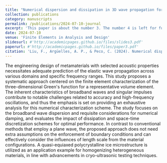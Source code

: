 ```yaml
---
title: "Numerical dispersion and dissipation in 3D wave propagation for polycrystalline homogenization"
collection: publications
category: manuscripts
permalink: /publications/2024-07-10-journal
excerpt: 'This paper is about the number 3. The number 4 is left for future work.'
date: 2024-07-10
venue: 'Finite Elements in Analysis and Design'
slidesurl: #'http://academicpages.github.io/files/slides3.pdf'
paperurl: #'http://academicpages.github.io/files/paper3.pdf'
citation: 'Liu, F., Argüelles, A. P., & Peco, C. (2024). Numerical dispersion and dissipation in 3D wave propagation for polycrystalline homogenization. Finite Elements in Analysis and Design, 240, 104212.'
---
```


The engineering design of metamaterials with selected acoustic properties necessitates adequate prediction of the elastic wave propagation across various domains and specific frequency ranges. This study proposes a systematic approach centered on the finite element characterization of the three-dimensional Green's function for a representative volume element. The inherent characteristics of broadband waves and singular impulses contribute to notable challenges related to accuracy and high-frequency oscillations, and thus the emphasis is set on providing an exhaustive analysis for this numerical characterization scheme. The study focuses on the broadband wave dispersion and requisite considerations for numerical damping, and evaluates the impact of dissipation and space-time discretization schemes for optimal performance. In contrast to conventional methods that employ a plane wave, the proposed approach does not need extra assumptions on the enforcement of boundary conditions and can effectively consider the influences of length scale from the material configurations. A quasi-equiaxed polycrystalline ice microstructure is utilized as an application example for homogenizing heterogeneous materials, in line with advancements in cryo-ultrasonic testing techniques.